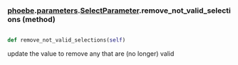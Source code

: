 ### [phoebe](phoebe.md).[parameters](phoebe.parameters.md).[SelectParameter](phoebe.parameters.SelectParameter.md).remove_not_valid_selections (method)


```py

def remove_not_valid_selections(self)

```



update the value to remove any that are (no longer) valid

